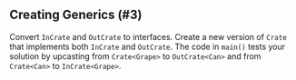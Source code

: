## Creating Generics (#3)

Convert `InCrate` and `OutCrate` to interfaces. Create a new version of `Crate`
that implements both `InCrate` and `OutCrate`. The code in `main()` tests your
solution by upcasting from `Crate<Grape>` to `OutCrate<Can>` and from
`Crate<Can>` to `InCrate<Grape>`.